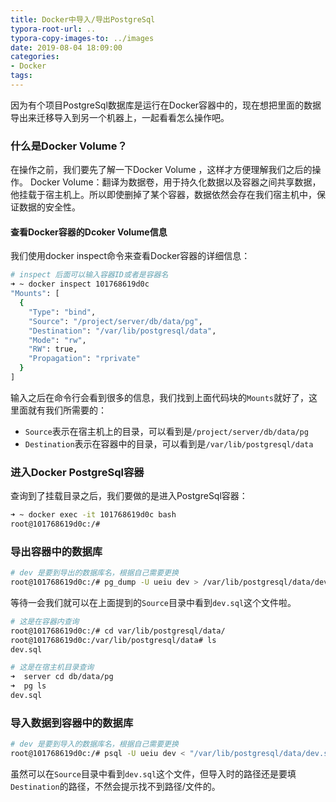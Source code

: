 ```yaml
---
title: Docker中导入/导出PostgreSql
typora-root-url: ..
typora-copy-images-to: ../images
date: 2019-08-04 18:09:00
categories:
- Docker
tags:
---
```


​	因为有个项目PostgreSql数据库是运行在Docker容器中的，现在想把里面的数据导出来迁移导入到另一个机器上，一起看看怎么操作吧。

<!-- more -->

### 什么是Docker Volume？
在操作之前，我们要先了解一下Docker Volume ，这样才方便理解我们之后的操作。
Docker Volume：翻译为数据卷，用于持久化数据以及容器之间共享数据，他挂载于宿主机上。所以即使删掉了某个容器，数据依然会存在我们宿主机中，保证数据的安全性。
#### 查看Docker容器的Dcoker Volume信息
我们使用docker inspect命令来查看Docker容器的详细信息：

```bash
# inspect 后面可以输入容器ID或者是容器名
➜ ~ docker inspect 101768619d0c
"Mounts": [
  {
    "Type": "bind",
    "Source": "/project/server/db/data/pg",
    "Destination": "/var/lib/postgresql/data",
    "Mode": "rw",
    "RW": true,
    "Propagation": "rprivate"
  }
]
```

输入之后在命令行会看到很多的信息，我们找到上面代码块的`Mounts`就好了，这里面就有我们所需要的：

- `Source`表示在宿主机上的目录，可以看到是`/project/server/db/data/pg`
- `Destination`表示在容器中的目录，可以看到是`/var/lib/postgresql/data`

### 进入Docker PostgreSql容器

查询到了挂载目录之后，我们要做的是进入PostgreSql容器：

```bash
➜ ~ docker exec -it 101768619d0c bash
root@101768619d0c:/#
```

### 导出容器中的数据库

```bash
# dev 是要到导出的数据库名，根据自己需要更换
root@101768619d0c:/# pg_dump -U ueiu dev > /var/lib/postgresql/data/dev.sql    
```

等待一会我们就可以在上面提到的`Source`目录中看到`dev.sql`这个文件啦。

```bash
# 这是在容器内查询
root@101768619d0c:/# cd var/lib/postgresql/data/
root@101768619d0c:/var/lib/postgresql/data# ls
dev.sql

# 这是在宿主机目录查询
➜  server cd db/data/pg
➜  pg ls
dev.sql
```

### 导入数据到容器中的数据库

```bash
# dev 是要到导入的数据库名，根据自己需要更换
root@101768619d0c:/# psql -U ueiu dev < "/var/lib/postgresql/data/dev.sql"
```

虽然可以在`Source`目录中看到`dev.sql`这个文件，但导入时的路径还是要填`Destination`的路径，不然会提示找不到路径/文件的。